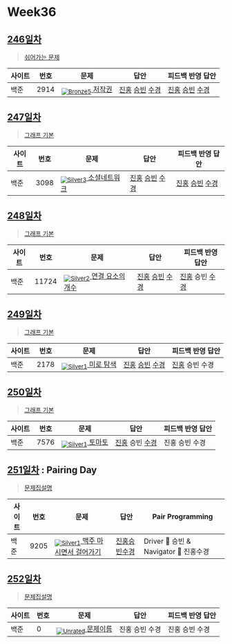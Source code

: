 <!-- tier 리스트 S -->
[Unrated]: https://user-images.githubusercontent.com/33937365/126247607-85783912-c11a-4d50-ac36-8cc7dcb75cd2.png
[Bronze5]: https://user-images.githubusercontent.com/33937365/126247611-e362d727-17a4-4737-a232-5827e185ab7c.png
[Silver5]: https://user-images.githubusercontent.com/33937365/126247618-38c5c905-672b-4d75-808e-8a7d45ea577d.png
[Silver4]: https://user-images.githubusercontent.com/33937365/126247620-ba2d1b96-b0aa-4b88-80c5-71569c69bbc3.png
[Silver3]: https://user-images.githubusercontent.com/33937365/126247621-1b55b7f4-3a79-4348-8a63-f00c1813853e.png
[Silver2]: https://user-images.githubusercontent.com/33937365/126247622-a83b30a9-6618-4593-b775-6f6730afd3f6.png
[Silver1]: https://user-images.githubusercontent.com/33937365/126247625-8d82f8ab-6f95-4ef8-a243-be31f548596e.png
<!-- tier 리스트 E -->

# Week36

## [246일차](Day246)

> [쉬어가는 문제](https://www.acmicpc.net/group/workbook/view/9797/36896)

| 사이트 | 번호 | 문제                                       | 답안           | 피드백 반영 답안 |
| ------ | ---- | ------------------------------------------ | -------------- | ---------------- |
| 백준   | 2914 | [<sub>![Bronze5]</sub> 저작권](https://www.acmicpc.net/problem/2914) | [진홍](Day246/boj2914_kjh.py) [승빈](Day246/boj2914_wsb.java) [수경](Day246/boj2914_hsk.js) | [진홍](Day246/boj2914_kjh_fb.py) [승빈](Day246/boj2914_wsb.java) [수경](Day246/boj2914_hsk.js)   |

## [247일차](Day247)

> [그래프 기본](https://www.acmicpc.net/group/workbook/view/9797/36919)

| 사이트 | 번호 | 문제                                       | 답안           | 피드백 반영 답안 |
| ------ | ---- | ------------------------------------------ | -------------- | ---------------- |
| 백준   | 3098    | [<sub>![Silver3]</sub> 소셜네트워크](https://www.acmicpc.net/problem/3098) | [진홍](Day247/boj3098_kjh.java) [승빈](Day247/boj3098_wsb.java) [수경](Day247/boj3098_hsk.js) | [진홍](Day247/boj3098_kjh.java) [승빈](Day247/boj3098_wsb.java) [수경](Day247/boj3098_hsk_fb.js)   |

## [248일차](Day248)

> [그래프 기본](https://www.acmicpc.net/group/workbook/view/9797/36956)

| 사이트 | 번호 | 문제                                       | 답안           | 피드백 반영 답안 |
| ------ | ---- | ------------------------------------------ | -------------- | ---------------- |
| 백준   | 11724 | [<sub>![Silver2]</sub> 연결 요소의 개수](https://www.acmicpc.net/problem/11724) | [진홍](Day248/boj11724_kjh.java) [승빈](Day248/boj11724_wsb.java) [수경](Day248/boj11724_hsk.js) | [진홍](Day248/boj11724_kjh.java) 승빈 [수경](Day248/boj11724_hsk.js)   |

## [249일차](Day249)

> [그래프 기본](https://www.acmicpc.net/group/workbook/view/9797/36960)

| 사이트 | 번호 | 문제                                       | 답안           | 피드백 반영 답안 |
| ------ | ---- | ------------------------------------------ | -------------- | ---------------- |
| 백준   | 2178 | [<sub>![Silver1]</sub> 미로 탐색](https://www.acmicpc.net/problem/2178) | [진홍](Day249/boj2178_kjh.java) [승빈](Day249/boj2178_wsb.java) [수경](Day249/boj2178_hsk.js) | [진홍](Day249/boj2178_kjh.java) 승빈 수경   |

## [250일차](Day250)

> [그래프 기본](https://www.acmicpc.net/group/workbook/view/9797/37006)

| 사이트 | 번호 | 문제                                       | 답안           | 피드백 반영 답안 |
| ------ | ---- | ------------------------------------------ | -------------- | ---------------- |
| 백준   | 7576    | [<sub>![Silver1]</sub> 토마토](https://www.acmicpc.net/problem/7576) | [진홍](Day250/boj7576_kjh.java) 승빈 [수경](Day250/boj7576_hsk.js) | 진홍 승빈 수경   |

## [251일차](Day251) : Pairing Day

> [문제집설명](https://www.acmicpc.net/group/workbook/view/9797/37059)

| 사이트 | 번호 | 문제                                       | 답안         | Pair Programming                       |
| ------ | ---- | ------------------------------------------ | ------------ | -------------------------------------- |
| 백준   | 9205 | [<sub>![Silver1]</sub> 맥주 마시면서 걸어가기](https://www.acmicpc.net/problem/9205) | [진홍승빈수경](Day251/boj9205_wsb.java) | Driver 🚗 승빈 & Navigator 🧭 진홍수경 |

## [252일차](Day252)

> [문제집설명](문제집링크)

| 사이트 | 번호 | 문제                                       | 답안           | 피드백 반영 답안 |
| ------ | ---- | ------------------------------------------ | -------------- | ---------------- |
| 백준   | 0    | [<sub>![Unrated]</sub> 문제이름](문제링크) | 진홍 승빈 수경 | 진홍 승빈 수경   |
